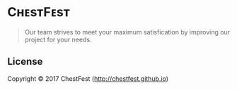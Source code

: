 CʜᴇsᴛFᴇsᴛ
=============
>Our team strives to meet your maximum satisfication by improving our project for your needs.

License
---------
Copyright © 2017 ChestFest (http://chestfest.github.io)


